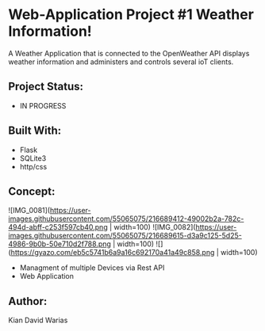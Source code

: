 # Web-Application Project #1 Weather Information!
A Weather Application that is connected to the OpenWeather API displays weather information and administers and controls several ioT clients. 

## Project Status: 
- IN PROGRESS

## Built With:
- Flask
- SQLite3
- http/css

## Concept: 
![IMG_0081](https://user-images.githubusercontent.com/55065075/216689412-49002b2a-782c-494d-abff-c253f597cb40.png | width=100)
![IMG_0082](https://user-images.githubusercontent.com/55065075/216689615-d3a9c125-5d25-4986-9b0b-50e710d2f788.png | width=100)
![](https://gyazo.com/eb5c5741b6a9a16c692170a41a49c858.png | width=100)
- Managment of multiple Devices via Rest API
- Web Application

## Author: 
Kian David Warias
